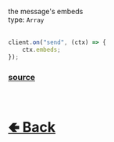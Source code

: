 the message's embeds<br>
type: `Array`<br><br>
```js
client.on("send", (ctx) => {
    ctx.embeds;
});
```

### [source](https://github.com/shysolocup/noscord.js/blob/main/src/Services/TypeService/types/Message/custard/apply.js)


<br> <h1> [🢀 Back](https://github.com/shysolocup/noscord.js/wiki/Types.Message) </h1>
